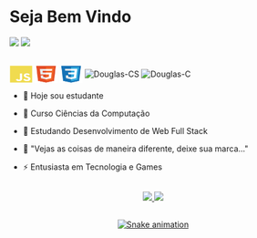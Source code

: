 # Seja Bem Vindo 

<a href="https://www.instagram.com/rosso_douglx/" target="_blank"><img src="https://img.shields.io/badge/-Instagram-%23E4405F?style=for-the-badge&logo=instagram&logoColor=white" target="_blank"></a>
  <a href="https://www.linkedin.com/in/douglas-martignago-rosso-529588127" target="_blank"><img src="https://img.shields.io/badge/-LinkedIn-%230077B5?style=for-the-badge&logo=linkedin&logoColor=white" target="_blank"></a> 
  
  </div>
<div style="display: inline_block"><br>
  <img align="center" alt="Douglas-Js" height="30" width="40" src="https://raw.githubusercontent.com/devicons/devicon/master/icons/javascript/javascript-plain.svg">
  <img align="center" alt="Douglas-HTML" height="30" width="40" src="https://raw.githubusercontent.com/devicons/devicon/master/icons/html5/html5-original.svg">
  <img align="center" alt="Douglas-CSS" height="30" width="40" src="https://raw.githubusercontent.com/devicons/devicon/master/icons/css3/css3-original.svg">
  <img align="center" alt="Douglas-CS" height="30" width="40" src="https://cdn.jsdelivr.net/gh/devicons/devicon/icons/csharp/csharp-original.svg" />
  <img align="center" alt="Douglas-C" height="30" width="40" src="https://cdn.jsdelivr.net/gh/devicons/devicon/icons/c/c-original.svg" />
</div>

- 🔭 Hoje sou estudante
- 🌱 Curso Ciências da Computação
- 📔 Estudando Desenvolvimento de Web Full Stack
- 💬 "Vejas as coisas de maneira diferente, deixe sua marca..."
- ⚡ Entusiasta em Tecnologia e Games

  ##

<div align="center">
  <a href="https://github.com/douglasrosso">
  <img height="180em" src="https://github-readme-stats.vercel.app/api?username=douglasrosso&show_icons=false&theme=dark&include_all_commits=true&count_private=true"/>
  <img height="180em" src="https://github-readme-stats.vercel.app/api/top-langs/?username=douglasrosso&layout=compact&langs_count=7&theme=dark"/>
  
  ##
 
<div> 
 
  ![Snake animation](https://github.com/douglasrosso/douglasrosso/blob/output/github-contribution-grid-snake.svg)
 
</div>
